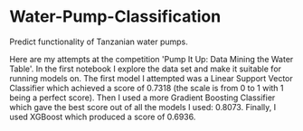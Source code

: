 # Water-Pump-Classification
Predict functionality of Tanzanian water pumps.

Here are my attempts at the competition 'Pump It Up: Data Mining the Water Table'. In the first notebook I explore the data set and make it suitable for running models on. The first model I attempted was a Linear Support Vector Classifier which achieved a score of 0.7318 (the scale is from 0 to 1 with 1 being a perfect score). Then I used a more Gradient Boosting Classifier which gave the best score out of all the models I used: 0.8073. Finally, I used XGBoost which produced a score of 0.6936.

